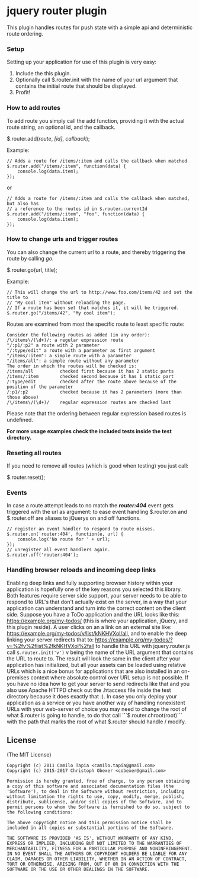 # jquery router plugin
This plugin handles routes for push state with a simple api and deterministic route ordering.

### Setup
Setting up your application for use of this plugin is very easy:
1) Include the this plugin.
2) Optionally call $.router.init with the name of your url argument that contains the initial route that should be displayed.
3) Profit!

### How to add routes
To add route you simply call the add function, providing it with the actual route string, an optional id, and the callback.

$.router.add(*route*, *[id]*, *callback*);

Example:

	// Adds a route for /items/:item and calls the callback when matched
	$.router.add("/items/:item", function(data) {
		console.log(data.item);
	});

or

	// Adds a route for /items/:item and calls the callback when matched, but also has
	// a reference to the routes id in $.router.currentId
	$.router.add("/items/:item", "foo", function(data) {
		console.log(data.item);
	});

### How to change urls and trigger routes
You can also change the current url to a route, and thereby triggering the route by calling *go*.

$.router.go(url, title);

Example:

	// This will change the url to http://www.foo.com/items/42 and set the title to
	// "My cool item" without reloading the page.
	// If a route has been set that matches it, it will be triggered.
	$.router.go("/items/42", "My cool item");

Routes are examined from most the specific route to least specific route:

	Consider the following routes as added (in any order):
	/\/items\/(\d+)/: a regular expression route
	"/:p1/:p2" a route with 2 parameter
	"/:type/edit" a route with a parameter as first argument
	"/items/:item": a simple route with a parameter
	"/items/all": a simple route without any parameter
	The order in which the routes will be checked is:
	/items/all			checked first because it has 2 static parts
	/items/:item		checked second because it has 1 static part
	/:type/edit			checked after the route above because of the position of the parameter
	/:p1/:p2			checked because it has 2 parameters (more than those above)
	/\/items\/(\d+)/	regular expression routes are checked last

Please note that the ordering between regular expression based routes is undefined.

__For more usage examples check the included tests inside the test directory.__

### Reseting all routes
If you need to remove all routes (which is good when testing) you just call:

$.router.reset();

### Events
In case a route attempt leads to no match the ___router:404___ event gets triggered with the url as argument:
to ease event handling $.router.on and $.router.off are aliases to jQuerys on and off functions.

	// register an event handler to respond to route misses.
	$.router.on('router:404', function(e, url) {
		console.log('No route for ' + url);
	});
	// unregister all event handlers again.
	$.router.off('router:404');

### Handling browser reloads and incoming deep links
Enabling deep links and fully supporting browser history within your application is hopefully one of the key reasons you selected this library.
Both features require server side support, your server needs to be able to respond to URL's that don't actually exist on the server, in a way
that your application can understand and turn into the correct content on the client side.
Suppose you have a ToDo application and the URL looks like this: https://example.org/my-todos/ (this is where your application, jQuery, and this plugin reside).
A user clicks on an a link on an external site like: https://example.org/my-todos/v/list/kNKHVXol/all, and to enable the deep linking your server redirects that to:
https://example.org/my-todos/?v=%2fv%2flist%2fkNKHVXol%2fall to handle this URL with jquery.router.js call ```$.router.init('v')``` v being the name of the URL argument
that contains the URL to route to. The result will look the same in the client after your application has initialized, but all your assets can be loaded using relative
URLs which is a nice bonus for applications that are also installed in an on-premises context where absolute control over URL setup is not possible.
If you have no idea how to get your server to send redirects like that and you also use Apache HTTPD check out the .htaccess file inside the test directory
because it does exactly that :).
In case you only deploy your application as a service or you have another way of handling nonexistent URLs with your web-server of choice you may need to change the root
of what $.router is going to handle, to do that call ```$.router.chroot(root)``` with the path that marks the root of what $.router should handle / modify.

## License
(The MIT License)

	Copyright (c) 2011 Camilo Tapia <camilo.tapia@gmail.com>
	Copyright (c) 2015-2017 Christoph Obexer <cobexer@gmail.com>

	Permission is hereby granted, free of charge, to any person obtaining
	a copy of this software and associated documentation files (the
	'Software'), to deal in the Software without restriction, including
	without limitation the rights to use, copy, modify, merge, publish,
	distribute, sublicense, and/or sell copies of the Software, and to
	permit persons to whom the Software is furnished to do so, subject to
	the following conditions:

	The above copyright notice and this permission notice shall be
	included in all copies or substantial portions of the Software.

	THE SOFTWARE IS PROVIDED 'AS IS', WITHOUT WARRANTY OF ANY KIND,
	EXPRESS OR IMPLIED, INCLUDING BUT NOT LIMITED TO THE WARRANTIES OF
	MERCHANTABILITY, FITNESS FOR A PARTICULAR PURPOSE AND NONINFRINGEMENT.
	IN NO EVENT SHALL THE AUTHORS OR COPYRIGHT HOLDERS BE LIABLE FOR ANY
	CLAIM, DAMAGES OR OTHER LIABILITY, WHETHER IN AN ACTION OF CONTRACT,
	TORT OR OTHERWISE, ARISING FROM, OUT OF OR IN CONNECTION WITH THE
	SOFTWARE OR THE USE OR OTHER DEALINGS IN THE SOFTWARE.
